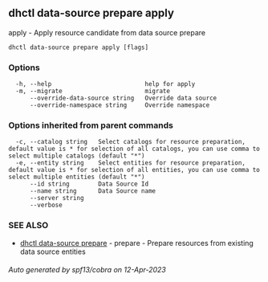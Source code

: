 ## dhctl data-source prepare apply

apply - Apply resource candidate from data source prepare

```
dhctl data-source prepare apply [flags]
```

### Options

```
  -h, --help                          help for apply
  -m, --migrate                       migrate
      --override-data-source string   Override data source
      --override-namespace string     Override namespace
```

### Options inherited from parent commands

```
  -c, --catalog string   Select catalogs for resource preparation, default value is * for selection of all catalogs, you can use comma to select multiple catalogs (default "*")
  -e, --entity string    Select entities for resource preparation, default value is * for selection of all entities, you can use comma to select multiple entities (default "*")
      --id string        Data Source Id
      --name string      Data Source name
      --server string    
      --verbose          
```

### SEE ALSO

* [dhctl data-source prepare](dhctl_data-source_prepare.md)	 - prepare - Prepare resources from existing data source entities

###### Auto generated by spf13/cobra on 12-Apr-2023

